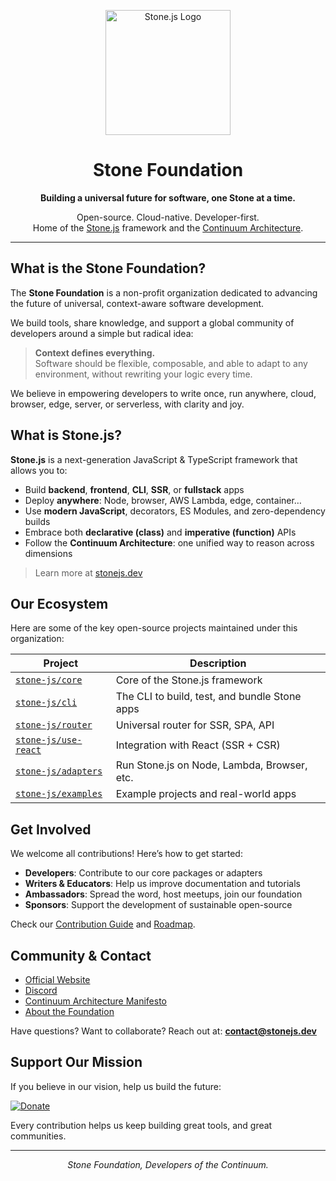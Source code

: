 <p align="center">
  <img src="https://stonejs.dev/assets/image/moai_community.png" height="200" alt="Stone.js Logo" />
</p>

<h1 align="center">Stone Foundation</h1>

<p align="center"><strong>Building a universal future for software, one Stone at a time.</strong></p>

<p align="center">
  Open-source. Cloud-native. Developer-first.<br>
  Home of the <a href="https://stonejs.dev">Stone.js</a> framework and the <a href="https://evens-stone.github.io/continuum-manifesto/manifesto">Continuum Architecture</a>.
</p>

---

## What is the Stone Foundation?

The **Stone Foundation** is a non-profit organization dedicated to advancing the future of universal, context-aware software development.

We build tools, share knowledge, and support a global community of developers around a simple but radical idea:

> **Context defines everything.**  
> Software should be flexible, composable, and able to adapt to any environment, without rewriting your logic every time.

We believe in empowering developers to write once, run anywhere, cloud, browser, edge, server, or serverless, with clarity and joy.

## What is Stone.js?

**Stone.js** is a next-generation JavaScript & TypeScript framework that allows you to:

- Build **backend**, **frontend**, **CLI**, **SSR**, or **fullstack** apps
- Deploy **anywhere**: Node, browser, AWS Lambda, edge, container…
- Use **modern JavaScript**, decorators, ES Modules, and zero-dependency builds
- Embrace both **declarative (class)** and **imperative (function)** APIs
- Follow the **Continuum Architecture**: one unified way to reason across dimensions

> Learn more at [stonejs.dev](https://stonejs.dev)

## Our Ecosystem

Here are some of the key open-source projects maintained under this organization:

| Project | Description |
|--------|-------------|
| [`stone-js/core`](https://github.com/stone-foundation/stone-js-core) | Core of the Stone.js framework |
| [`stone-js/cli`](https://github.com/stone-foundation/stone-js-cli) | The CLI to build, test, and bundle Stone apps |
| [`stone-js/router`](https://github.com/stone-foundation/stone-js-router) | Universal router for SSR, SPA, API |
| [`stone-js/use-react`](https://github.com/stone-foundation/stone-js-use-react) | Integration with React (SSR + CSR) |
| [`stone-js/adapters`](https://github.com/stone-foundation/stone-js-adapters) | Run Stone.js on Node, Lambda, Browser, etc. |
| [`stone-js/examples`](https://github.com/stone-foundation/stone-js-examples) | Example projects and real-world apps |

## Get Involved

We welcome all contributions! Here’s how to get started:

- **Developers**: Contribute to our core packages or adapters
- **Writers & Educators**: Help us improve documentation and tutorials
- **Ambassadors**: Spread the word, host meetups, join our foundation
- **Sponsors**: Support the development of sustainable open-source

Check our [Contribution Guide](https://stonejs.dev/contribute) and [Roadmap](https://stonejs.dev/roadmap).

## Community & Contact

- [Official Website](https://stonejs.dev)
- [Discord](https://chat.stonejs.dev)
- [Continuum Architecture Manifesto](https://evens-stone.github.io/continuum-manifesto/manifesto)
- [About the Foundation](https://stonejs.dev/foundation)

Have questions? Want to collaborate? Reach out at: **contact@stonejs.dev**

## Support Our Mission

If you believe in our vision, help us build the future:

[![Donate](https://img.shields.io/badge/Sponsor-Stone%20Foundation-orange?logo=githubsponsors&style=for-the-badge)](https://github.com/sponsors/stone-foundation)

Every contribution helps us keep building great tools, and great communities.

---

<p align="center"><em>Stone Foundation, Developers of the Continuum.</em></p>
